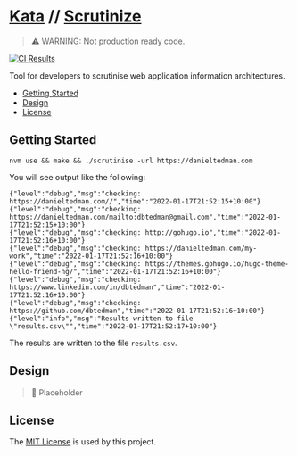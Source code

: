 # [Kata](https://github.com/dbtedman/kata) // [Scrutinize](https://github.com/dbtedman/kata-scrutinize)

> ⚠️ WARNING: Not production ready code.

[![CI Results](https://github.com/dbtedman/kata-scrutinize/workflows/ci/badge.svg)](https://github.com/dbtedman/kata-scrutinize/actions?workflow=ci)

Tool for developers to scrutinise web application information architectures.

-   [Getting Started](#getting-started)
-   [Design](#design)
-   [License](#license)

## Getting Started

```shell
nvm use && make && ./scrutinise -url https://danieltedman.com
```

You will see output like the following:

```
{"level":"debug","msg":"checking: https://danieltedman.com//","time":"2022-01-17T21:52:15+10:00"}
{"level":"debug","msg":"checking: https://danieltedman.com/mailto:dbtedman@gmail.com","time":"2022-01-17T21:52:15+10:00"}
{"level":"debug","msg":"checking: http://gohugo.io","time":"2022-01-17T21:52:16+10:00"}
{"level":"debug","msg":"checking: https://danieltedman.com/my-work","time":"2022-01-17T21:52:16+10:00"}
{"level":"debug","msg":"checking: https://themes.gohugo.io/hugo-theme-hello-friend-ng/","time":"2022-01-17T21:52:16+10:00"}
{"level":"debug","msg":"checking: https://www.linkedin.com/in/dbtedman","time":"2022-01-17T21:52:16+10:00"}
{"level":"debug","msg":"checking: https://github.com/dbtedman","time":"2022-01-17T21:52:16+10:00"}
{"level":"info","msg":"Results written to file \"results.csv\"","time":"2022-01-17T21:52:17+10:00"}
```

The results are written to the file `results.csv`.

## Design

> 🚧 Placeholder

## License

The [MIT License](./LICENSE.md) is used by this project.

